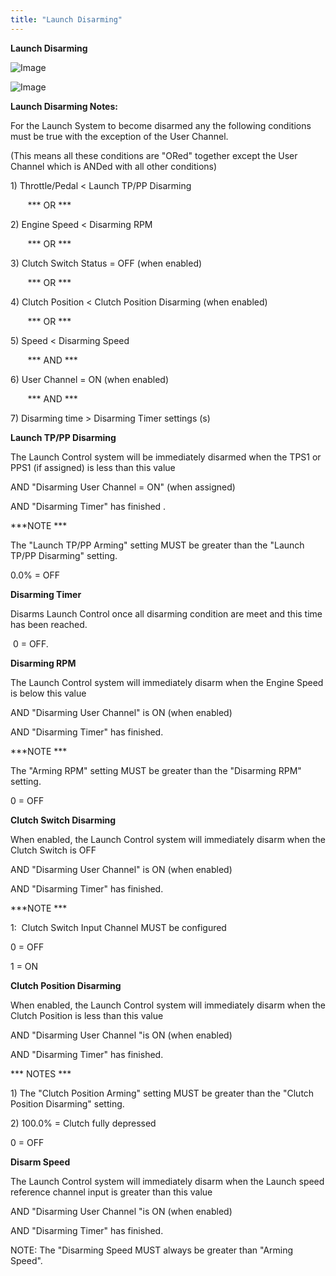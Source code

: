 ```yaml
---
title: "Launch Disarming"
---
```


**Launch Disarming**&nbsp;


![Image](</lib/Launch 7.jpg>)


![Image](</lib/Launch 8.jpg>)


**Launch Disarming Notes:**

For the Launch System to become disarmed any the following conditions must be true with the exception of the User Channel.

(This means all these conditions are "ORed" together except the User Channel which is ANDed with all other conditions)


&#49;) Throttle/Pedal \< Launch TP/PP Disarming&nbsp;

&nbsp;&nbsp; &nbsp; &nbsp; \*\*\* OR \*\*\*

&#50;) Engine Speed \< Disarming RPM &nbsp;

&nbsp;&nbsp; &nbsp; &nbsp; \*\*\* OR \*\*\*

&#51;) Clutch Switch Status = OFF (when enabled)&nbsp;

&nbsp;&nbsp; &nbsp; &nbsp; \*\*\* OR \*\*\*

&#52;) Clutch Position \< Clutch Position Disarming (when enabled)&nbsp;

&nbsp;&nbsp; &nbsp; &nbsp; \*\*\* OR \*\*\*

&#53;) Speed \< Disarming Speed&nbsp;

&nbsp;&nbsp; &nbsp; &nbsp; \*\*\* AND \*\*\*

&#54;) User Channel = ON (when enabled)&nbsp;

&nbsp;&nbsp; &nbsp; &nbsp; \*\*\* AND \*\*\*

&#55;) Disarming time \> Disarming Timer settings (s)


**Launch TP/PP Disarming**

The Launch Control system will be immediately disarmed when the TPS1 or PPS1 (if assigned) is less than this value&nbsp;

AND "Disarming User Channel = ON" (when assigned)&nbsp;

AND "Disarming Timer" has finished .


\*\*\*NOTE \*\*\*

The "Launch TP/PP Arming" setting MUST be greater than the "Launch TP/PP Disarming" setting.


&#48;.0% = OFF


**Disarming Timer**


Disarms Launch Control once all disarming condition are meet and this time has been reached.


&nbsp;0 = OFF.


**Disarming RPM**

The Launch Control system will immediately disarm when the Engine Speed is below this value&nbsp;

AND "Disarming User Channel" is ON (when enabled)&nbsp;

AND "Disarming Timer" has finished.


\*\*\*NOTE \*\*\*

The "Arming RPM" setting MUST be greater than the "Disarming RPM" setting.


&#48; = OFF


**Clutch Switch Disarming**

When enabled, the Launch Control system will immediately disarm when the Clutch Switch is OFF &nbsp;

AND "Disarming User Channel" is ON (when enabled)&nbsp;

AND "Disarming Timer" has finished.


\*\*\*NOTE \*\*\*

&#49;:&nbsp; Clutch Switch Input Channel MUST be configured&nbsp;


&#48; = OFF

&#49; = ON


**Clutch Position Disarming**

When enabled, the Launch Control system will immediately disarm when the Clutch Position is less than this value &nbsp;

AND "Disarming User Channel "is ON (when enabled)&nbsp;

AND "Disarming Timer" has finished.


\*\*\* NOTES \*\*\*

&#49;) The "Clutch Position Arming" setting MUST be greater than the "Clutch Position Disarming" setting.

&#50;) 100.0% = Clutch fully depressed


&#48; = OFF


**Disarm Speed**

The Launch Control system will immediately disarm when the Launch speed reference channel input is greater than this value &nbsp;

AND "Disarming User Channel "is ON (when enabled)&nbsp;

AND "Disarming Timer" has finished.


NOTE: The "Disarming Speed MUST always be greater than "Arming Speed".


